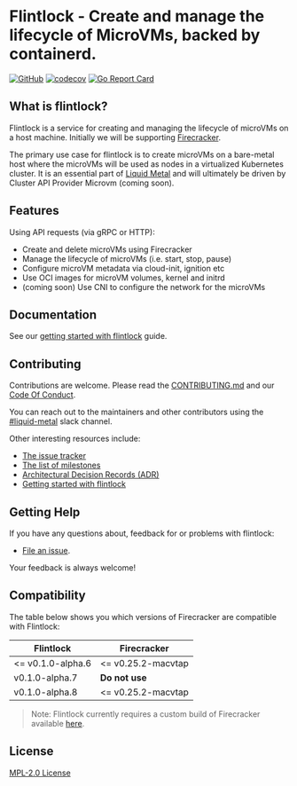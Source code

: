 
# Flintlock - Create and manage the lifecycle of MicroVMs, backed by containerd.

[![GitHub](https://img.shields.io/github/license/weaveworks/flintlock)](https://img.shields.io/github/license/weaveworks/flintlock)
[![codecov](https://codecov.io/gh/weaveworks/flintlock/branch/main/graph/badge.svg?token=ZNPNRDI8Z0)](https://codecov.io/gh/weaveworks/flintlock)
[![Go Report Card](https://goreportcard.com/badge/github.com/weaveworks-liquidmetal/flintlock)](https://goreportcard.com/report/github.com/weaveworks-liquidmetal/flintlock)

## What is flintlock?

Flintlock is a service for creating and managing the lifecycle of microVMs on a host machine. Initially we will be supporting [Firecracker](https://firecracker-microvm.github.io/).

The primary use case for flintlock is to create microVMs on a bare-metal host where the microVMs will be used as nodes in a virtualized Kubernetes cluster. It is an essential part of [Liquid Metal](https://www.weave.works/blog/multi-cluster-kubernetes-on-microvms-for-bare-metal) and will ultimately be driven by Cluster API Provider Microvm (coming soon).

## Features

Using API requests (via gRPC or HTTP):

- Create and delete microVMs using Firecracker
- Manage the lifecycle of microVMs (i.e. start, stop, pause)
- Configure microVM metadata via cloud-init, ignition etc
- Use OCI images for microVM volumes, kernel and initrd
- (coming soon) Use CNI to configure the network for the microVMs

## Documentation

See our [getting started with flintlock][quickstart] guide.

## Contributing

Contributions are welcome. Please read the [CONTRIBUTING.md][contrib] and our [Code Of Conduct][coc]. 

You can reach out to the maintainers and other contributors using the [#liquid-metal](https://weave-community.slack.com/archives/C02KARWGR7S) slack channel.

Other interesting resources include:

- [The issue tracker][issues]
- [The list of milestones][milestones]
- [Architectural Decision Records (ADR)][adr]
- [Getting started with flintlock][quickstart]

## Getting Help

If you have any questions about, feedback for or problems with flintlock:

- [File an issue](CONTRIBUTING.md#opening-issues).

Your feedback is always welcome!

## Compatibility

The table below shows you which versions of Firecracker are compatible with Flintlock:

| Flintlock         | Firecracker        |
| ----------------- | ------------------ |
| <= v0.1.0-alpha.6 | <= v0.25.2-macvtap |
|    v0.1.0-alpha.7 | **Do not use**     |
|    v0.1.0-alpha.8 | <= v0.25.2-macvtap |

> Note: Flintlock currently requires a custom build of Firecracker available [here](https://github.com/weaveworks/firecracker/releases).
## License

[MPL-2.0 License][license]

[quickstart]: ./docs/quick-start.md
[contrib]: ./CONTRIBUTING.md
[coc]: ./CODE_OF_CONDUCT.md
[issues]: https://github.com/weaveworks-liquidmetal/flintlock/issues
[milestones]: https://github.com/weaveworks-liquidmetal/flintlock/milestones
[adr]: ./docs/adr
[license]: ./LICENSE
